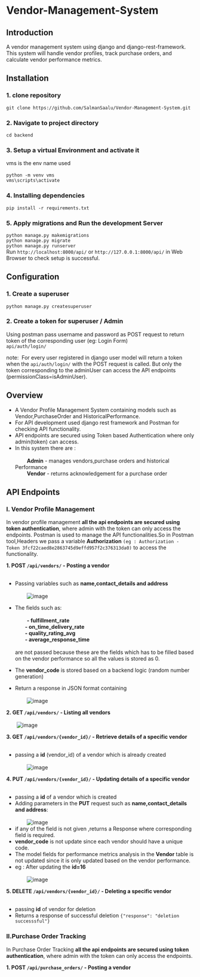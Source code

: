 # Vendor-Management-System
## Introduction
A vendor management system using django and django-rest-framework.
This system will handle vendor profiles, track purchase orders, and calculate vendor performance metrics.

## Installation
### 1. clone repository
`git clone https://github.com/SalmanSaalu/Vendor-Management-System.git`
### 2. Navigate to project directory
`cd backend`
### 3. Setup a virtual Environment and activate it
vms is the env name used <br/><br/>
`python -m venv vms` <br/>
`vms\scripts\activate`
### 4. Installing dependencies
`pip install -r requirements.txt`
### 5. Apply migrations and Run the development Server
`python manage.py makemigrations`<br/>
`python manage.py migrate` <br/>
`python manage.py runserver` <br/>
Run `http://localhost:8000/api/` or `http://127.0.0.1:8000/api/` in Web Browser to check setup is successful.

## Configuration
### 1. Create a superuser
`python manage.py createsuperuser`
### 2. Create a token for superuser / Admin 
Using postman pass username and password as POST request to return token of the corresponding user (eg: Login Form) <br/>
`api/auth/login/` <br/>

note:&nbsp; For every user registered in django user model will return a token when the `api/auth/login/` with the POST request is called.
But only the token corresponding to the adminUser can access the API endpoints (permissionClass=isAdminUser).


## Overview
- A Vendor Profile Management System containing models such as Vendor,PurchaseOrder and HistoricalPerformance.<br/>
- For API development used django rest framework and Postman for checking API functionality.<br/>
- API endpoints are secured using Token based Authentication where only admin(token) can access.
- In this system there are :<br/><br/>
&nbsp; &nbsp; &nbsp; &nbsp; **Admin**  - manages vendors,purchase orders and historical Performance  <br/>
&nbsp; &nbsp; &nbsp; &nbsp; **Vendor** - returns acknowledgement for a purchase order <br/>

## API Endpoints
### I. Vendor Profile Management
In vendor profile management **all the api endpoints are secured using token authentication**, where admin with the token can only access the endpoints.
Postman is used to manage the API functionalities.So in Postman tool,Headers we pass a variable **Authorization** `(eg : Authorization - Token 3fcf22caed8e2863745d9effd957f2c376313da0)`
to access the functionality.

**1. POST `/api/vendors/` - Posting a vendor**<br/><br/>
- Passing variables such as **name,contact_details and address**<br/><br/>
&nbsp; &nbsp; &nbsp; &nbsp; ![image](https://github.com/SalmanSaalu/Vendor-Management-System/assets/87108862/2dfcb53f-a9da-4738-bd0a-5ef0e04ab719)

- The fields such as:<br/><br/>
&nbsp; &nbsp; &nbsp; &nbsp; **- fulfillment_rate <br/>
&nbsp; &nbsp; &nbsp; &nbsp; - on_time_delivery_rate<br/>
&nbsp; &nbsp; &nbsp; &nbsp; - quality_rating_avg<br/>
&nbsp; &nbsp; &nbsp; &nbsp; - average_response_time**<br/><br/>
      are not passed because these are the fields which has to be filled based on the vendor performance so all the values is stored as 0.
- The **vendor_code** is stored based on a backend logic (random number generation)
- Return a response in JSON format containing<br/><br/>
&nbsp; &nbsp; &nbsp; &nbsp; ![image](https://github.com/SalmanSaalu/Vendor-Management-System/assets/87108862/2d758011-67a8-42b0-b83d-b8cde903eadb)

**2. GET `/api/vendors/` - Listing all vendors**<br/><br/>
&nbsp; &nbsp; &nbsp; &nbsp;![image](https://github.com/SalmanSaalu/Vendor-Management-System/assets/87108862/4f94400a-c777-42bc-b632-51cd38cd3677)

**3. GET `/api/vendors/{vendor_id}/` - Retrieve details of a specific vendor**<br/><br/>
- passing a **id** (vendor_id) of a vendor which is already created<br/><br/>
&nbsp; &nbsp; &nbsp; &nbsp; ![image](https://github.com/SalmanSaalu/Vendor-Management-System/assets/87108862/840ef218-7a4f-4ae9-a600-3a4d84727cfd)

**4. PUT `/api/vendors/{vendor_id}/` - Updating details of a specific vendor**<br/><br/>
- passing a **id** of a vendor which is created
- Adding parameters in the **PUT** request such as **name,contact_details and address**:<br/><br/>
  &nbsp; &nbsp; &nbsp; &nbsp; ![image](https://github.com/SalmanSaalu/Vendor-Management-System/assets/87108862/fe0876a3-f2f3-4446-94ac-ecd3c7244819)
  <br/>
- if any of the field is not given ,returns a Response where corresponding field is required.
- **vendor_code** is not update since each vendor should have a unique code.
- The model fields for performance metrics analysis in the **Vendor** table is not updated since it is only updated based on the vendor performance.
- eg : After updating the **id=16** <br/><br/>
  &nbsp; &nbsp; &nbsp; &nbsp; ![image](https://github.com/SalmanSaalu/Vendor-Management-System/assets/87108862/57982003-8bab-4c50-9de5-873617ea8746)

**5. DELETE `/api/vendors/{vendor_id}/` - Deleting a specific vendor**<br/><br/>
- passing **id** of vendor for deletion
- Returns a response of successful deletion `{"response": "deletion successsful"}`
     
### II.Purchase Order Tracking
In Purchase Order Tracking **all the api endpoints are secured using token authentication**, where admin with the token can only access the endpoints.

**1. POST `/api/purchase_orders/` - Posting a vendor**<br/><br/>

   
